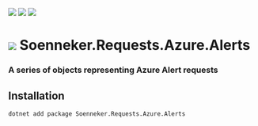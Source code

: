 ﻿[![](https://img.shields.io/nuget/v/soenneker.requests.azure.alerts.svg?style=for-the-badge)](https://www.nuget.org/packages/soenneker.requests.azure.alerts/)
[![](https://img.shields.io/github/actions/workflow/status/soenneker/soenneker.requests.azure.alerts/publish-package.yml?style=for-the-badge)](https://github.com/soenneker/soenneker.requests.azure.alerts/actions/workflows/publish-package.yml)
[![](https://img.shields.io/nuget/dt/soenneker.requests.azure.alerts.svg?style=for-the-badge)](https://www.nuget.org/packages/soenneker.requests.azure.alerts/)

# ![](https://user-images.githubusercontent.com/4441470/224455560-91ed3ee7-f510-4041-a8d2-3fc093025112.png) Soenneker.Requests.Azure.Alerts
### A series of objects representing Azure Alert requests

## Installation

```
dotnet add package Soenneker.Requests.Azure.Alerts
```
